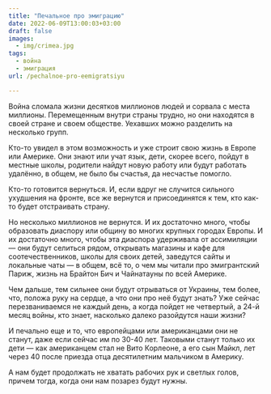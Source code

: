 ```yaml
---
title: "Печальное про эмиграцию"
date: 2022-06-09T13:00:03+03:00
draft: false
images:
  - img/crimea.jpg
tags:
  - война
  - эмиграция
url: /pechalnoe-pro-eemigratsiyu

---
```

Война сломала жизни десятков миллионов людей и сорвала с места миллионы. Перемещенным внутри страны трудно, но они находятся в своей стране и своем обществе. Уехавших можно разделить на несколько групп.

Кто-то увидел в этом возможность и уже строит свою жизнь в Европе или Америке. Они знают или учат язык, дети, скорее всего, пойдут в местные школы, родители найдут новую работу или будут работать удалённо, в общем, не было бы счастья, да несчастье помогло.

Кто-то готовится вернуться. И, если вдруг не случится сильного ухудшения на фронте, все же вернутся и присоединятся к тем, кто как-то будет отстраивать страну.

Но несколько миллионов не вернутся. И их достаточно много, чтобы образовать диаспору или общину во многих крупных городах Европы. И их достаточно много, чтобы эта диаспора удерживала от ассимиляции — они будут селиться рядом, открывать магазины и кафе для соотечественников, школы для своих детей, заведутся сайты и локальные чаты — в общем, всё то, о чем мы читали про эмигрантский Париж, жизнь на Брайтон Бич и Чайнатауны по всей Америке.

Чем дальше, тем сильнее они будут отрываться от Украины, тем более, что, положа руку на сердце, а что они про неё будут знать? Уже сейчас перезваниваемся не каждый день, а когда пойдет не четвертый, а 24-й месяц войны, кто знает, насколько далеко разойдутся наши жизни?

И печально еще и то, что европейцами или американцами они не станут, даже если сейчас им по 30-40 лет. Таковыми станут только их дети — как американцем стал не Вито Корлеоне, а его сын Майкл, лет через 40 после приезда отца десятилетним мальчиком в Америку.

А нам будет продолжать не хватать рабочих рук и светлых голов, причем тогда, когда они нам позарез будут нужны. 
<!--more-->